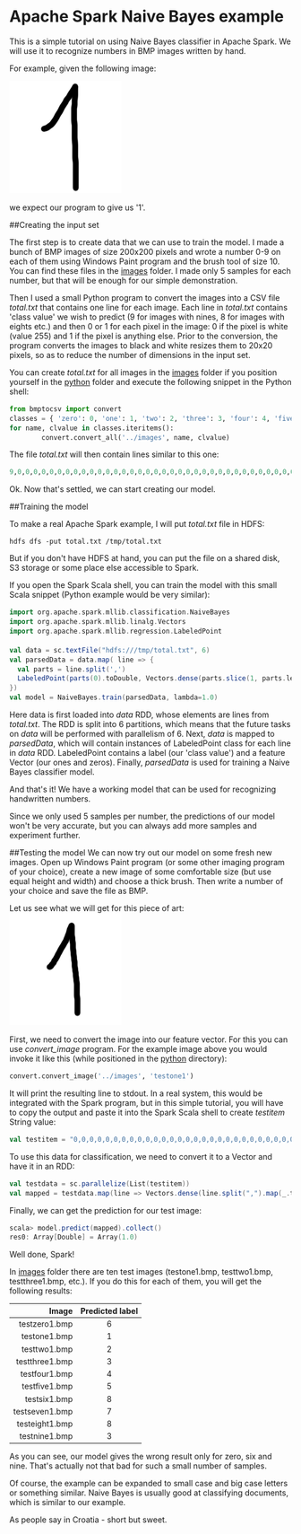 # Apache Spark Naive Bayes example

This is a simple tutorial on using Naive Bayes classifier in Apache Spark. We will use it to recognize numbers in BMP images written by hand.

For example, given the following image:

![handwritten one](./images/one1.bmp "Handwritten 1")

we expect our program to give us '1'.

##Creating the input set

The first step is to create data that we can use to train the model. I made a bunch of BMP images of size 200x200 pixels and wrote a number 0-9 on each of them using Windows Paint program and the brush tool of size 10. You can find these files in the [images](./images) folder. I made only 5 samples for each number, but that will be enough for our simple demonstration.

Then I used a small Python program to convert the images into a CSV file _total.txt_ that contains one line for each image.  Each line in _total.txt_ contains 'class value' we wish to predict (9 for images with nines, 8 for images with eights etc.) and then 0 or 1 for each pixel in the image: 0 if the pixel is white (value 255) and 1 if the pixel is anything else. Prior to the conversion, the program converts the images to black and white resizes them to 20x20 pixels, so as to reduce the number of dimensions in the input set.

You can create _total.txt_ for all images in the [images](./images) folder if you position yourself in the [python](./python) folder and execute the following snippet in the Python shell:

```python
from bmptocsv import convert
classes = { 'zero': 0, 'one': 1, 'two': 2, 'three': 3, 'four': 4, 'five': 5, 'six': 6, 'seven': 7, 'eight': 8, 'nine': 9}
for name, clvalue in classes.iteritems():
        convert.convert_all('../images', name, clvalue)
```

The file _total.txt_ will then contain lines similar to this one:

```python
9,0,0,0,0,0,0,0,0,0,0,0,0,0,0,0,0,0,0,0,0,0,0,0,0,0,0,0,0,0,0,0,0,0,0,0,0,0,0,0,0,0,0,0,0,0,0,0,0,0,0,0,0,0,0,0,0,0,0,0,0,0,0,0,0,0,0,0,0,0,1,1,1,1,1,0,0,0,0,0,0,0,0,0,0,0,0,0,1,1,0,0,0,0,0,0,0,0,0,0,0,0,0,0,0,0,0,1,0,0,0,0,0,0,1,1,0,0,0,0,0,0,0,0,0,0,1,0,0,0,0,0,0,0,1,1,0,0,0,0,0,0,0,0,0,0,1,0,0,0,0,0,0,0,1,1,0,0,0,0,0,0,0,0,0,0,1,1,0,0,0,0,0,0,1,1,0,0,0,0,0,0,0,0,0,0,0,1,1,0,0,0,0,1,1,1,0,0,0,0,0,0,0,0,0,0,0,0,1,1,1,1,1,1,0,1,0,0,0,0,0,0,0,0,0,0,0,0,0,0,0,0,0,0,0,1,0,0,0,0,0,0,0,0,0,0,0,0,0,0,0,0,0,0,0,1,0,0,0,0,0,0,0,0,0,0,0,0,0,0,0,0,0,0,0,1,0,0,0,0,0,0,0,0,1,0,0,0,0,0,0,0,0,0,0,1,0,0,0,0,0,0,0,0,0,1,1,0,0,0,0,0,0,0,1,0,0,0,0,0,0,0,0,0,0,0,1,1,0,0,0,0,0,0,1,0,0,0,0,0,0,0,0,0,0,0,0,1,1,0,0,0,0,1,0,0,0,0,0,0,0,0,0,0,0,0,0,0,0,1,1,1,1,0,0,0,0,0,0,0,0,0,0,0,0,0,0,0,0,0,0,0,0,0,0,0,0,0,0,0,0
```

Ok. Now that's settled, we can start creating our model.

##Training the model

To make a real Apache Spark example, I will put _total.txt_ file in HDFS:

```
hdfs dfs -put total.txt /tmp/total.txt
```

But if you don't have HDFS at hand, you can put the file on a shared disk, S3 storage or some place else accessible to Spark.

If you open the Spark Scala shell, you can train the model with this small Scala snippet (Python example would be very similar):


```scala
import org.apache.spark.mllib.classification.NaiveBayes
import org.apache.spark.mllib.linalg.Vectors
import org.apache.spark.mllib.regression.LabeledPoint

val data = sc.textFile("hdfs:///tmp/total.txt", 6)
val parsedData = data.map( line => {
  val parts = line.split(',')
  LabeledPoint(parts(0).toDouble, Vectors.dense(parts.slice(1, parts.length).map(_.toDouble)))
})
val model = NaiveBayes.train(parsedData, lambda=1.0)
```

Here data is first loaded into _data_ RDD, whose elements are lines from _total.txt_. The RDD is split into 6 partitions, which means that the future tasks on _data_ will be performed with parallelism of 6.
Next, _data_ is mapped to _parsedData_, which will contain instances of LabeledPoint class for each line in _data_ RDD. LabeledPoint contains a label (our 'class value') and a feature Vector (our ones and zeros).
Finally, _parsedData_ is used for training a Naive Bayes classifier model.

And that's it! We have a working model that can be used for recognizing handwritten numbers.

Since we only used 5 samples per number, the predictions of our model won't be very accurate, but you can always add more samples and experiment further.

##Testing the model
We can now try out our model on some fresh new images. Open up Windows Paint program (or some other imaging program of your choice), create a new image of some comfortable size (but use equal height and width) and choose a thick brush. Then write a number of your choice and save the file as BMP.

Let us see what we will get for this piece of art:
![Test image with a handwritten 2](./images/testone1.bmp "Test image")

First, we need to convert the image into our feature vector. For this you can use _convert_image_ program. For the example image above you would invoke it like this (while positioned in the [python](./python) directory):

```python
convert.convert_image('../images', 'testone1')
```

It will print the resulting line to stdout. In a real system, this would be integrated with the Spark program, but in this simple tutorial, you will have to copy the output and paste it into the Spark Scala shell to create _testitem_ String value:

```scala
val testitem = "0,0,0,0,0,0,0,0,0,0,0,0,0,0,0,0,0,0,0,0,0,0,0,0,0,0,0,0,0,1,1,1,1,0,0,0,0,0,0,0,0,0,0,0,0,0,0,0,1,0,0,0,0,0,1,0,0,0,0,0,0,0,0,0,0,0,0,1,0,0,0,0,0,0,1,0,0,0,0,0,0,0,0,0,0,0,1,0,0,0,0,0,0,0,1,0,0,0,0,0,0,0,0,0,0,0,1,0,0,0,0,0,0,1,0,0,0,0,0,0,0,0,0,0,0,0,0,0,0,0,0,0,0,1,0,0,0,0,0,0,0,0,0,0,0,0,0,0,0,0,0,0,1,0,0,0,0,0,0,0,0,0,0,0,0,0,0,0,0,0,0,0,1,0,0,0,0,0,0,0,0,0,0,0,0,0,0,0,0,0,0,1,0,0,0,0,0,0,0,0,0,0,0,0,0,0,0,0,0,0,0,1,0,0,0,0,0,0,0,0,0,0,0,0,0,0,0,0,0,0,1,0,0,0,0,0,0,0,0,0,0,0,0,0,0,0,0,0,0,0,1,0,0,0,0,0,0,0,0,0,0,0,0,0,0,0,0,0,0,1,0,0,0,0,0,0,0,0,0,0,0,0,0,0,0,0,0,0,1,0,0,0,0,0,0,0,0,0,0,0,0,0,0,0,0,0,0,1,1,0,0,0,0,0,0,0,0,0,0,0,0,0,0,0,0,0,0,1,0,0,0,0,0,0,0,0,0,0,0,0,0,0,0,0,0,0,0,0,0,0,0,1,1,1,1,1,1,0,0,0,0,0,0,0,0,0,0,0,0,0,0,0,0,0,0,0,0,0,0,0,0,0,0,0,0,0,0,0,0,0,0,0,0,0,0,0,0,0,0,0"
```

To use this data for classification, we need to convert it to a Vector and have it in an RDD:

```scala
val testdata = sc.parallelize(List(testitem))
val mapped = testdata.map(line => Vectors.dense(line.split(",").map(_.toDouble)))
```

Finally, we can get the prediction for our test image:

```scala
scala> model.predict(mapped).collect()
res0: Array[Double] = Array(1.0)
```

Well done, Spark!

In [images](./images) folder there are ten test images (testone1.bmp, testtwo1.bmp, testthree1.bmp, etc.). If you do this for each of them, you will get the following results:

| Image  | Predicted label  |
|--:|:-:|
| testzero1.bmp  | 6  |
| testone1.bmp  | 1  |
| testtwo1.bmp  | 2  |
| testthree1.bmp  | 3  |
| testfour1.bmp  | 4  |
| testfive1.bmp  | 5  |
| testsix1.bmp  | 8  |
| testseven1.bmp  | 7  |
| testeight1.bmp  | 8  |
| testnine1.bmp  | 3  |

As you can see, our model gives the wrong result only for zero, six and nine. That's actually not that bad for such a small number of samples.

Of course, the example can be expanded to small case and big case letters or something similar. Naive Bayes is usually good at classifying documents, which is similar to our example.

As people say in Croatia - short but sweet.
